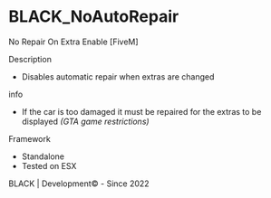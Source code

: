 # BLACK_NoAutoRepair
No Repair On Extra Enable [FiveM]


Description
- Disables automatic repair when extras are changed


info
- If the car is too damaged it must be repaired for the extras to be displayed *(GTA game restrictions)*


Framework
- Standalone
- Tested on ESX



BLACK | Development© - Since 2022
